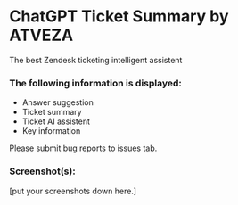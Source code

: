 # ChatGPT Ticket Summary by ATVEZA

The best Zendesk ticketing intelligent assistent

### The following information is displayed:

* Answer suggestion
* Ticket summary
* Ticket AI assistent
* Key information

Please submit bug reports to issues tab.

### Screenshot(s):
[put your screenshots down here.]
